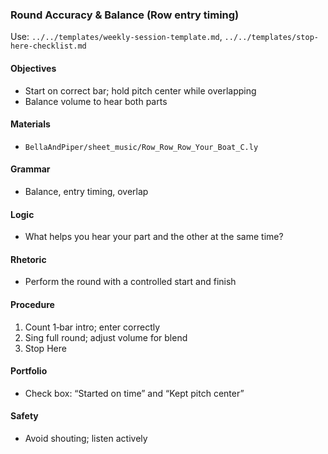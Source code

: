 ### Round Accuracy & Balance (Row entry timing)

Use: `../../templates/weekly-session-template.md`, `../../templates/stop-here-checklist.md`

#### Objectives
- Start on correct bar; hold pitch center while overlapping
- Balance volume to hear both parts

#### Materials
- `BellaAndPiper/sheet_music/Row_Row_Row_Your_Boat_C.ly`

#### Grammar
- Balance, entry timing, overlap

#### Logic
- What helps you hear your part and the other at the same time?

#### Rhetoric
- Perform the round with a controlled start and finish

#### Procedure
1) Count 1‑bar intro; enter correctly
2) Sing full round; adjust volume for blend
3) Stop Here

#### Portfolio
- Check box: “Started on time” and “Kept pitch center”

#### Safety
- Avoid shouting; listen actively